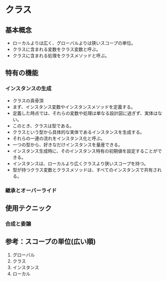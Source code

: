# クラス

## 基本概念
* ローカルよりは広く、グローバルよりは狭いスコープの単位。
* クラスに含まれる変数をクラス変数と呼ぶ。
* クラスに含まれる処理をクラスメソッドと呼ぶ。

## 特有の機能
### インスタンスの生成
* クラスの真骨頂
* まず、インスタンス変数やインスタンスメソッドを定義する。
* 定義した時点では、それらの変数や処理は単なる設計図に過ぎず、実体はない。
* このとき、クラスは型である。
* クラスという型から具体的な実体であるインスタンスを生成する。
* それらの一連の流れをインスタンス化と呼ぶ。
* 一つの型から、好きなだけインスタンスを量産できる。
* インスタンス生成時に、そのインスタンス特有の初期値を設定することができる。
* インスタンスは、ローカルより広くクラスより狭いスコープを持つ。
* 型が持つクラス変数とクラスメソッドは、すべてのインスタンスで共有される。

### 継承とオーバーライド


## 使用テクニック
### 合成と委譲

## 参考：スコープの単位(広い順)
1. グローバル
1. クラス
1. インスタンス
1. ローカル










